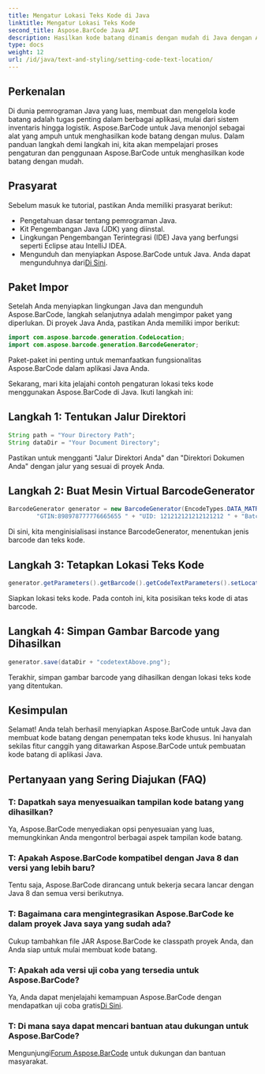 ```yaml
---
title: Mengatur Lokasi Teks Kode di Java
linktitle: Mengatur Lokasi Teks Kode
second_title: Aspose.BarCode Java API
description: Hasilkan kode batang dinamis dengan mudah di Java dengan Aspose.BarCode. Ikuti panduan langkah demi langkah kami untuk penyesuaian teks kode dan tingkatkan fungsionalitas aplikasi Anda.
type: docs
weight: 12
url: /id/java/text-and-styling/setting-code-text-location/
---
```


## Perkenalan

Di dunia pemrograman Java yang luas, membuat dan mengelola kode batang adalah tugas penting dalam berbagai aplikasi, mulai dari sistem inventaris hingga logistik. Aspose.BarCode untuk Java menonjol sebagai alat yang ampuh untuk menghasilkan kode batang dengan mulus. Dalam panduan langkah demi langkah ini, kita akan mempelajari proses pengaturan dan penggunaan Aspose.BarCode untuk menghasilkan kode batang dengan mudah.

## Prasyarat

Sebelum masuk ke tutorial, pastikan Anda memiliki prasyarat berikut:

- Pengetahuan dasar tentang pemrograman Java.
- Kit Pengembangan Java (JDK) yang diinstal.
- Lingkungan Pengembangan Terintegrasi (IDE) Java yang berfungsi seperti Eclipse atau IntelliJ IDEA.
-  Mengunduh dan menyiapkan Aspose.BarCode untuk Java. Anda dapat mengunduhnya dari[Di Sini](https://releases.aspose.com/barcode/java/).

## Paket Impor

Setelah Anda menyiapkan lingkungan Java dan mengunduh Aspose.BarCode, langkah selanjutnya adalah mengimpor paket yang diperlukan. Di proyek Java Anda, pastikan Anda memiliki impor berikut:

```java
import com.aspose.barcode.generation.CodeLocation;
import com.aspose.barcode.generation.BarcodeGenerator;
```

Paket-paket ini penting untuk memanfaatkan fungsionalitas Aspose.BarCode dalam aplikasi Java Anda.

Sekarang, mari kita jelajahi contoh pengaturan lokasi teks kode menggunakan Aspose.BarCode di Java. Ikuti langkah ini:

## Langkah 1: Tentukan Jalur Direktori

```java
String path = "Your Directory Path";
String dataDir = "Your Document Directory";
```

Pastikan untuk mengganti "Jalur Direktori Anda" dan "Direktori Dokumen Anda" dengan jalur yang sesuai di proyek Anda.

## Langkah 2: Buat Mesin Virtual BarcodeGenerator

```java
BarcodeGenerator generator = new BarcodeGenerator(EncodeTypes.DATA_MATRIX,
        "GTIN:898978777776665655 " + "UID: 121212121212121212 " + "Batch:GH768 " + "Exp.Date:150923");
```

Di sini, kita menginisialisasi instance BarcodeGenerator, menentukan jenis barcode dan teks kode.

## Langkah 3: Tetapkan Lokasi Teks Kode

```java
generator.getParameters().getBarcode().getCodeTextParameters().setLocation(CodeLocation.ABOVE);
```

Siapkan lokasi teks kode. Pada contoh ini, kita posisikan teks kode di atas barcode.

## Langkah 4: Simpan Gambar Barcode yang Dihasilkan

```java
generator.save(dataDir + "codetextAbove.png");
```

Terakhir, simpan gambar barcode yang dihasilkan dengan lokasi teks kode yang ditentukan.

## Kesimpulan

Selamat! Anda telah berhasil menyiapkan Aspose.BarCode untuk Java dan membuat kode batang dengan penempatan teks kode khusus. Ini hanyalah sekilas fitur canggih yang ditawarkan Aspose.BarCode untuk pembuatan kode batang di aplikasi Java.

## Pertanyaan yang Sering Diajukan (FAQ)

### T: Dapatkah saya menyesuaikan tampilan kode batang yang dihasilkan?
Ya, Aspose.BarCode menyediakan opsi penyesuaian yang luas, memungkinkan Anda mengontrol berbagai aspek tampilan kode batang.

### T: Apakah Aspose.BarCode kompatibel dengan Java 8 dan versi yang lebih baru?
Tentu saja, Aspose.BarCode dirancang untuk bekerja secara lancar dengan Java 8 dan semua versi berikutnya.

### T: Bagaimana cara mengintegrasikan Aspose.BarCode ke dalam proyek Java saya yang sudah ada?
Cukup tambahkan file JAR Aspose.BarCode ke classpath proyek Anda, dan Anda siap untuk mulai membuat kode batang.

### T: Apakah ada versi uji coba yang tersedia untuk Aspose.BarCode?
 Ya, Anda dapat menjelajahi kemampuan Aspose.BarCode dengan mendapatkan uji coba gratis[Di Sini](https://releases.aspose.com/).

### T: Di mana saya dapat mencari bantuan atau dukungan untuk Aspose.BarCode?
 Mengunjungi[Forum Aspose.BarCode](https://forum.aspose.com/c/barcode/13) untuk dukungan dan bantuan masyarakat.
